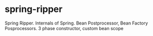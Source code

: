 # spring-ripper
Spring Ripper. Internals of Spring. Bean Postprocessor, Bean Factory Posprocessors. 3 phase constructor, custom bean scope
